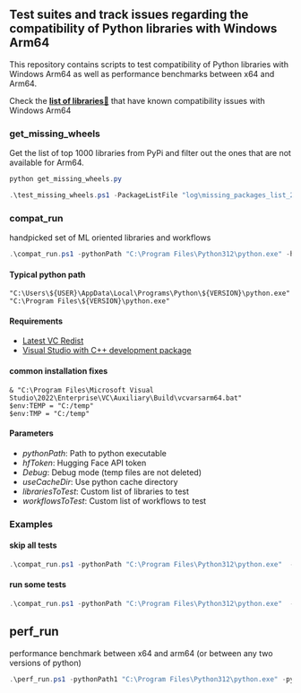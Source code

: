 ## Test suites and track issues regarding the compatibility of Python libraries with Windows Arm64

This repository contains scripts to test compatibility of Python libraries with Windows Arm64 as well as performance benchmarks between x64 and Arm64.

Check the **[list of libraries🐍](https://github.com/khmyznikov/PyEnv-WoA-State/issues/1)** that have known compatibility issues with Windows Arm64


### get_missing_wheels

Get the list of top 1000 libraries from PyPi and filter out the ones that are not available for Arm64.

```powershell
python get_missing_wheels.py
```

```powershell
.\test_missing_wheels.ps1 -PackageListFile "log\missing_packages_list_2025-10-30_15-30-45.txt" -pythonPath "C:\Program Files\Python312\python.exe" -RetainEnvironments -useCacheDir
```

### compat_run
handpicked set of ML oriented libraries and workflows

```powershell
.\compat_run.ps1 -pythonPath "C:\Program Files\Python312\python.exe" -hfToken "TOKEN" -Debug
```

#### Typical python path
```
"C:\Users\${USER}\AppData\Local\Programs\Python\${VERSION}\python.exe"
"C:\Program Files\${VERSION}\python.exe"
```

#### Requirements

* [Latest VC Redist](https://learn.microsoft.com/en-us/cpp/windows/latest-supported-vc-redist?view=msvc-170#latest-microsoft-visual-c-redistributable-version)
* [Visual Studio with C++ development package](https://visualstudio.microsoft.com/thank-you-downloading-visual-studio/?sku=Community&channel=Release&version=VS2022)

#### common installation fixes
```
& "C:\Program Files\Microsoft Visual Studio\2022\Enterprise\VC\Auxiliary\Build\vcvarsarm64.bat"
$env:TEMP = "C:/temp"
$env:TMP = "C:/temp"
```

#### Parameters

- *pythonPath*: Path to python executable
- *hfToken*: Hugging Face API token
- *Debug*: Debug mode (temp files are not deleted)
- *useCacheDir*: Use python cache directory
- *librariesToTest*: Custom list of libraries to test
- *workflowsToTest*: Custom list of workflows to test

### Examples

#### skip all tests
```powershell
.\compat_run.ps1 -pythonPath "C:\Program Files\Python312\python.exe"  -librariesToTest @() -workflowsToTest @()
```
#### run some tests
```powershell
.\compat_run.ps1 -pythonPath "C:\Program Files\Python312\python.exe"  -librariesToTest "pandas", "scipy" -workflowsToTest "torch", "olive"
```

## perf_run
performance benchmark between x64 and arm64 (or between any two versions of python)

```powershell
.\perf_run.ps1 -pythonPath1 "C:\Program Files\Python312\python.exe" -pythonPath2 "C:\Users\AppData\Local\Programs\Python\Python312-arm64\python.exe"
```